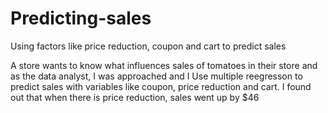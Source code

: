 # Predicting-sales
Using factors like price reduction, coupon and cart to predict sales

A store wants to know what influences sales of tomatoes in their store
and as the data analyst, I was approached and I Use multiple reegresson to predict sales with variables like coupon, price reduction and cart.
I found out that when there is price reduction, sales went up by $46 
